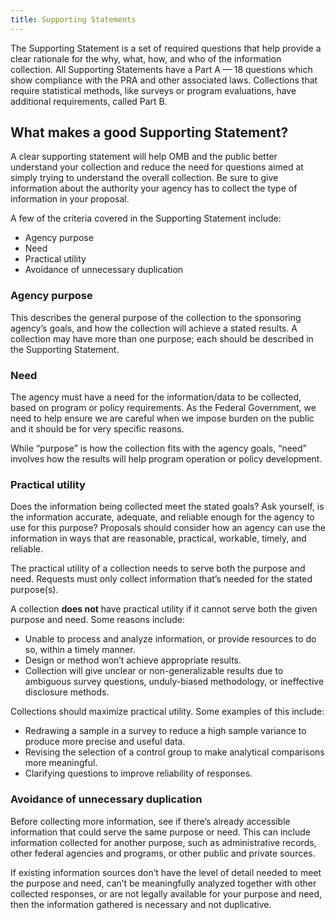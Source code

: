 ```yaml
---
title: Supporting Statements
---
```


The Supporting Statement is a set of required questions that help provide a clear rationale for the why, what, how, and who of the information collection. All Supporting Statements have a Part A — 18 questions which show compliance with the PRA and other associated laws. Collections that require statistical methods, like surveys or program evaluations, have additional requirements, called Part B.

## What makes a good Supporting Statement?

A clear supporting statement will help OMB and the public better understand your collection and reduce the need for questions aimed at simply trying to understand the overall collection. Be sure to give information about the authority your agency has to collect the type of information in your proposal.

A few of the criteria covered in the Supporting Statement include: 

*	Agency purpose 
*	Need 
*	Practical utility 
*	Avoidance of unnecessary duplication 

### Agency purpose
This describes the general purpose of the collection to the sponsoring agency’s goals, and how the collection will achieve a stated results. A collection may have more than one purpose; each should be described in the Supporting Statement. 

### Need
The agency must have a need for the information/data to be collected, based on program or policy requirements. As the Federal Government, we need to help ensure we are careful when we impose burden on the public and it should be for very specific reasons.

While “purpose” is how the collection fits with the agency goals, “need” involves how the results will help program operation or policy development. 

### Practical utility
Does the information being collected meet the stated goals? Ask yourself, is the information accurate, adequate, and reliable enough for the agency to use for this purpose? Proposals should consider how an agency can use the information in ways that are reasonable, practical, workable, timely, and reliable.

The practical utility of a collection needs to serve both the purpose and need. Requests must only collect information that’s needed for the stated purpose(s). 

A collection **does not** have practical utility if it cannot serve both the given purpose and need. Some reasons include:
*	Unable to process and analyze information, or provide resources to do so, within a timely manner.
*	Design or method won’t achieve appropriate results.
*	Collection will give unclear or non-generalizable results due to ambiguous survey questions, unduly-biased methodology, or ineffective disclosure methods.

Collections should maximize practical utility. Some examples of this include:
*	Redrawing a sample in a survey to reduce a high sample variance to produce more precise and useful data.
*	Revising the selection of a control group to make analytical comparisons more meaningful.
*	Clarifying questions to improve reliability of responses.

### Avoidance of unnecessary duplication
Before collecting more information, see if there’s already accessible information that could serve the same purpose or need. This can include information collected for another purpose, such as administrative records, other federal agencies and programs, or other public and private sources. 

If existing information sources don’t have the level of detail needed to meet the purpose and need,  can’t be meaningfully analyzed together with other collected responses, or are not legally available for your purpose and need, then the information gathered is necessary and not duplicative.


